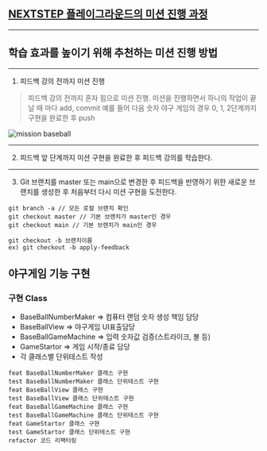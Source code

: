 ## [NEXTSTEP 플레이그라운드의 미션 진행 과정](https://github.com/next-step/nextstep-docs/blob/master/playground/README.md)

---
## 학습 효과를 높이기 위해 추천하는 미션 진행 방법

---
1. 피드백 강의 전까지 미션 진행 
> 피드백 강의 전까지 혼자 힘으로 미션 진행. 미션을 진행하면서 하나의 작업이 끝날 때 마다 add, commit
> 예를 들어 다음 숫자 야구 게임의 경우 0, 1, 2단계까지 구현을 완료한 후 push

![mission baseball](https://raw.githubusercontent.com/next-step/nextstep-docs/master/playground/images/mission_baseball.png)

---
2. 피드백 앞 단계까지 미션 구현을 완료한 후 피드백 강의를 학습한다.

---
3. Git 브랜치를 master 또는 main으로 변경한 후 피드백을 반영하기 위한 새로운 브랜치를 생성한 후 처음부터 다시 미션 구현을 도전한다.

```
git branch -a // 모든 로컬 브랜치 확인
git checkout master // 기본 브랜치가 master인 경우
git checkout main // 기본 브랜치가 main인 경우

git checkout -b 브랜치이름
ex) git checkout -b apply-feedback
```

## 야구게임 기능 구현

### 구현 Class
- BaseBallNumberMaker => 컴퓨터 랜덤 숫자 생성 책임 담당
- BaseBallView => 야구게임 UI표출담당
- BaseBallGameMachine => 입력 숫자값 검증(스트라이크, 볼 등)
- GameStartor => 게임 시작/종료 담당
- 각 클래스별 단위테스트 작성

```
feat BaseBallNumberMaker 클래스 구현
test BaseBallNumberMaker 클래스 단위테스트 구현
feat BaseBallView 클래스 구현
test BaseBallView 클래스 단위테스트 구현
feat BaseBallGameMachine 클래스 구현
test BaseBallGameMachine 클래스 단위테스트 구현
feat GameStartor 클래스 구현
test GameStartor 클래스 단위테스트 구현
refactor 코드 리팩터링
```